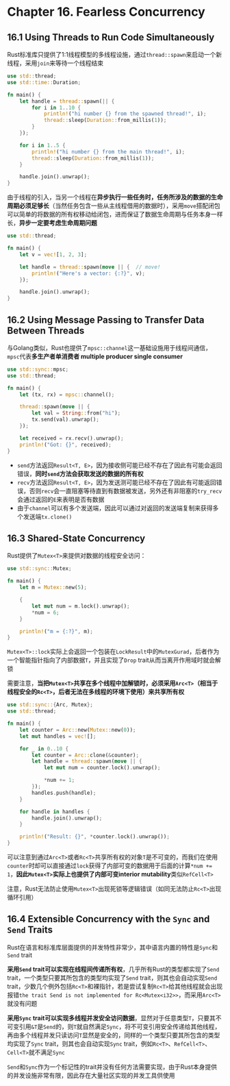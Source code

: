 # Chapter 16. Fearless Concurrency

## 16.1 Using Threads to Run Code Simultaneously

Rust标准库只提供了1:1线程模型的多线程设施，通过`thread::spawn`来启动一个新线程，采用`join`来等待一个线程结束

```rust
use std::thread;
use std::time::Duration;

fn main() {
    let handle = thread::spawn(|| {
        for i in 1..10 {
            println!("hi number {} from the spawned thread!", i);
            thread::sleep(Duration::from_millis(1));
        }
    });

    for i in 1..5 {
        println!("hi number {} from the main thread!", i);
        thread::sleep(Duration::from_millis(1));
    }

    handle.join().unwrap();
}
```

由于线程的引入，当另一个线程在**异步执行一些任务时，任务所涉及的数据的生命周期必须足够长**（当然任务包含一些从主线程借用的数据时），采用`move`搭配闭包可以简单的将数据的所有权移动给闭包，进而保证了数据生命周期与任务本身一样长，**异步一定要考虑生命周期问题**

```rust
use std::thread;

fn main() {
    let v = vec![1, 2, 3];

    let handle = thread::spawn(move || {  // move!
        println!("Here's a vector: {:?}", v);
    });

    handle.join().unwrap();
}
```

## 16.2 Using Message Passing to Transfer Data Between Threads

与Golang类似，Rust也提供了`mpsc::channel`这一基础设施用于线程间通信，`mpsc`代表**多生产者单消费者 multiple producer single consumer**

```rust
use std::sync::mpsc;
use std::thread;

fn main() {
    let (tx, rx) = mpsc::channel();

    thread::spawn(move || {
        let val = String::from("hi");
        tx.send(val).unwrap();
    });

    let received = rx.recv().unwrap();
    println!("Got: {}", received);
}
```

- `send`方法返回`Result<T, E>`，因为接收侧可能已经不存在了因此有可能会返回错误，**同时`send`方法会获取发送的数据的所有权**
- `recv`方法返回`Result<T, E>`，因为发送测可能已经不存在了因此有可能返回错误，否则`recv`会一直阻塞等待直到有数据被发送，另外还有非阻塞的`try_recv`会通过返回的`E`来表明是否有数据
- 由于`channel`可以有多个发送端，因此可以通过对返回的发送端复制来获得多个发送端`tx.clone()`

## 16.3 Shared-State Concurrency

Rust提供了`Mutex<T>`来提供对数据的线程安全访问：

```rust
use std::sync::Mutex;

fn main() {
    let m = Mutex::new(5);

    {
        let mut num = m.lock().unwrap();
        *num = 6;
    }

    println!("m = {:?}", m);
}
```

`Mutex<T>::lock`实际上会返回一个包装在`LockResult`中的`MutexGurad`，后者作为一个智能指针指向了内部数据`T`，并且实现了`Drop` trait从而当离开作用域时就会解锁

需要注意，**当把`Mutex<T>`共享在多个线程中加解锁时，必须采用`Arc<T>`（相当于线程安全的`Rc<T>`，后者无法在多线程的环境下使用）来共享所有权**

```rust
use std::sync::{Arc, Mutex};
use std::thread;

fn main() {
    let counter = Arc::new(Mutex::new(0));
    let mut handles = vec![];

    for _ in 0..10 {
        let counter = Arc::clone(&counter);
        let handle = thread::spawn(move || {
            let mut num = counter.lock().unwrap();

            *num += 1;
        });
        handles.push(handle);
    }

    for handle in handles {
        handle.join().unwrap();
    }

    println!("Result: {}", *counter.lock().unwrap());
}
```

可以注意到通过`Arc<T>`或者`Rc<T>`共享所有权的对象`T`是不可变的，而我们在使用`counter`时却可以直接通过`lock`获得了内部可变的数据用于后面的计算`*num += 1`，**因此`Mutex<T>`实际上也提供了内部可变interior mutability**类似`RefCell<T>`

注意，Rust无法防止使用`Mutex<T>`出现死锁等逻辑错误（如同无法防止`Rc<T>`出现循环引用）

## 16.4 Extensible Concurrency with the `Sync` and `Send` Traits

Rust在语言和标准库层面提供的并发特性非常少，其中语言内置的特性是`Sync`和`Send` trait

**采用`Send` trait可以实现在线程间传递所有权**，几乎所有Rust的类型都实现了`Send` trait，一个类型只要其所包含的类型均实现了`Send` trait，则其也会自动实现`Send` trait，少数几个例外包括`Rc<T>`和裸指针，若是尝试复制`Rc<T>`给其他线程就会出现报错`the trait Send is not implemented for Rc<Mutex<i32>>`，而采用`Arc<T>`就没有问题

**采用`Sync` trait可以实现多线程并发安全访问数据**，显然对于任意类型`T`，只要其不可变引用`&T`是`Send`的，则`T`就自然满足`Sync`，将不可变引用安全传递给其他线程，再由多个线程并发只读访问`T`显然是安全的，同样的一个类型只要其所包含的类型均实现了`Sync` trait，则其也会自动实现`Sync` trait，例如`Rc<T>`、`RefCell<T>`、`Cell<T>`就不满足`Sync`

`Send`和`Sync`作为一个标记性的trait并没有任何方法需要实现，由于Rust本身提供的并发设施非常有限，因此存在大量社区实现的并发工具供使用
